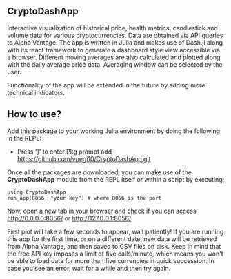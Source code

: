 ## CryptoDashApp

Interactive visualization of historical price, health metrics, candlestick and volume data for various cryptocurrencies. Data are obtained via API queries to Alpha Vantage. 
The app is written in Julia and makes use of Dash.jl along with its react framework to generate a dashboard style view accessible via a browser. 
Different moving averages are also calculated and plotted along with the daily average price data. Averaging window can be selected by the user.

Functionality of the app will be extended in the future by adding more technical indicators.

## How to use?

Add this package to your working Julia environment by doing the following in the REPL:
* Press ']' to enter Pkg prompt
    add https://github.com/vnegi10/CryptoDashApp.git

Once all the packages are downloaded, you can make use of the **CryptoDashApp** module from the REPL itself or within a script by executing:

    using CryptoDashApp
    run_app(8056, "your key") # where 8056 is the port 
    
Now, open a new tab in your browser and check if you can access http://0.0.0.0:8056/ or http://127.0.0.1:8056/

First plot will take a few seconds to appear, wait patiently! If you are running this app for the first time, or on a different date, new data will be retrieved from Alpha Vantage, and then saved to CSV files on disk. Keep in mind that the free API key imposes a limit of five calls/minute, which means you won't be able to load data for more than five currencies in quick succession. In case you see an error, wait for a while and then try again.


    



    


